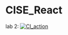 # CISE_React

lab 2: [![CI_action](https://github.com/wobkobi/CISE_Lab2/actions/workflows/ci.yml/badge.svg)](https://github.com/wobkobi/CISE_Lab2/actions/workflows/ci.yml)
